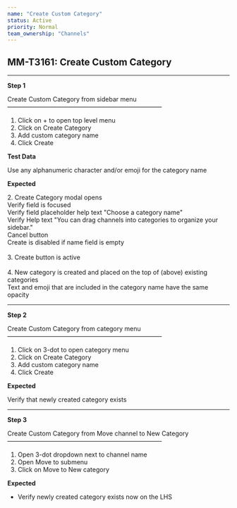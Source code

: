 ```yaml
---
name: "Create Custom Category"
status: Active
priority: Normal
team_ownership: "Channels"
---
```


## MM-T3161: Create Custom Category

---

**Step 1**

Create Custom Category from sidebar menu\
—————————————————————————

1. Click on + to open top level menu
2. Click on Create Category
3. Add custom category name
4. Click Create

**Test Data**

Use any alphanumeric character and/or emoji for the category name

**Expected**

2\. Create Category modal opens\
Verify field is focused\
Verify field placeholder help text "Choose a category name"\
Verify Help text "You can drag channels into categories to organize your sidebar."\
Cancel button\
Create is disabled if name field is empty\
\
3\. Create button is active\
\
4\. New category is created and placed on the top of (above) existing categories\
Text and emoji that are included in the category name have the same opacity

---

**Step 2**

Create Custom Category from category menu\
—————————————————————————

1. Click on 3-dot to open category menu 
2. Click on Create Category
3. Add custom category name
4. Click Create

**Expected**

Verify that newly created category exists

---

**Step 3**

Create Custom Category from Move channel to New Category\
—————————————————————————

1. Open 3-dot dropdown next to channel name
2. Open Move to submenu
3. Click on Move to New category

**Expected**

- Verify newly created category exists now on the LHS

